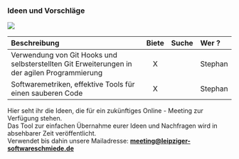 ### Ideen und Vorschläge 

![](https://i.imgur.com/HqsJBbc.jpg)

|Beschreibung|Biete|Suche|Wer ?|
|:------------|:-----:|:--------:|:------|
|Verwendung von Git Hooks und selbsterstellten Git Erweiterungen in der agilen Programmierung|X| &nbsp; | Stephan |
|Softwaremetriken, effektive Tools für einen sauberen Code|X|&nbsp;|Stephan|


Hier seht ihr die Ideen, die für ein zukünftiges Online - Meeting zur Verfügung stehen.  
Das Tool zur einfachen Übernahme eurer Ideen und Nachfragen wird in absehbarer Zeit veröffentlicht.  
Verwendet bis dahin unsere Mailadresse: **meeting@leipziger-softwareschmiede.de**   


 
